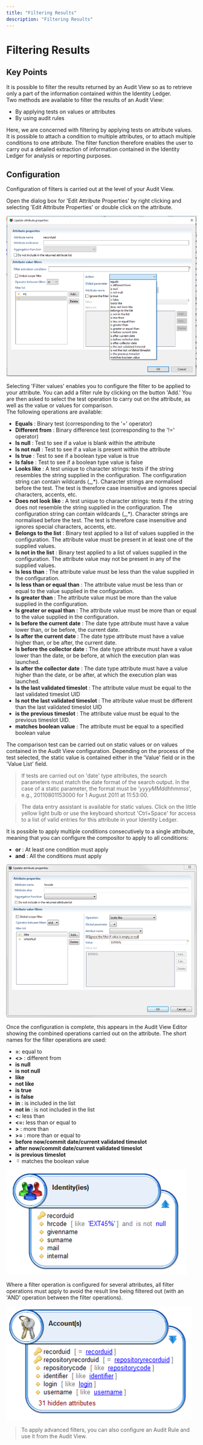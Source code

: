 ```yaml
---
title: "Filtering Results"
description: "Filtering Results"
---
```


# Filtering Results

## Key Points

It is possible to filter the results returned by an Audit View so as to retrieve only a part of the information contained within the Identity Ledger.  
Two methods are available to filter the results of an Audit View:  

- By applying tests on values or attributes
- By using audit rules

Here, we are concerned with filtering by applying tests on attribute values.  
It is possible to attach a condition to multiple attributes, or to attach multiple conditions to one attribute. The filter function therefore enables the user to carry out a detailed extraction of information contained in the Identity Ledger for analysis or reporting purposes.

## Configuration

Configuration of filters is carried out at the level of your Audit View.  

Open the dialog box for 'Edit Attribute Properties' by right clicking and selecting 'Edit Attribute Properties' or double click on the attribute.  

![Configuration](./images/viewFilterConfiguration.png "Configuration")  

Selecting 'Filter values' enables you to configure the filter to be applied to your attribute. You can add a filter rule by clicking on the button 'Add.' You are then asked to select the test operation to carry out on the attribute, as well as the value or values for comparison.  
The following operations are available:  

- **Equals** : Binary test (corresponding to the '=' operator)
- **Different from** : Binary difference test (corresponding to the '!=' operator)
- **Is null** : Test to see if a value is blank within the attribute
- **Is not null** : Test to see if a value is present within the attribute
- **Is true** : Test to see if a boolean type value is true  
- **Is false** : Test to see if a boolean type value is false
- **Looks like** : A test unique to character strings: tests if the string resembles the string supplied in the configuration. The configuration string can contain wildcards (\_,\*). Character strings are normalised before the test. The test is therefore case insensitive and ignores special characters, accents, etc.
- **Does not look like** : A test unique to character strings: tests if the string does not resemble the string supplied in the configuration. The configuration string can contain wildcards (\_,\*). Character strings are normalised before the test. The test is therefore case insensitive and ignores special characters, accents, etc.
- **Belongs to the list** : Binary test applied to a list of values supplied in the configuration. The attribute value must be present in at least one of the supplied values.
- **Is not in the list** : Binary test applied to a list of values supplied in the configuration. The attribute value may not be present in any of the supplied values.
- **Is less than** : The attribute value must be less than the value supplied in the configuration.
- **Is less than or equal than** : The attribute value must be less than or equal to the value supplied in the configuration.
- **Is greater than** : The attribute value must be more than the value supplied in the configuration.
- **Is greater or equal than** : The attribute value must be more than or equal to the value supplied in the configuration.
- **Is before the current date** : The date type attribute must have a value lower than, or be before, the current date.
- **Is after the current date** : The date type attribute must have a value higher than, or be after, the current date.
- **Is before the collector date** : The date type attribute must have a value lower than the date, or be before, at which the execution plan was launched.
- **Is after the collector date** : The date type attribute must have a value higher than the date, or be after, at which the execution plan was launched.
- **Is the last validated timeslot** : The attribute value must be equal to the last validated timeslot UID
- **Is not the last validated timeslot** : The attribute value must be different than the last validated timeslot UID
- **is the previous timeslot** : The attribute value must be equal to the previous timeslot UID.  
- **matches boolean value** : The attribute must be equal to a specified boolean value  

The comparison test can be carried out on static values or on values contained in the Audit View configuration. Depending on the process of the test selected, the static value is contained either in the 'Value' field or in the 'Value List' field.

> If tests are carried out on 'date' type attributes, the search parameters must match the date format of the search output.
> In the case of a static parameter, the format must be '_yyyyMMddhhmmss_', e.g., 20110801153000 for 1 August 2011 at 11:53:00.

> The data entry assistant is available for static values. Click on the little yellow light bulb or use the keyboard shortcut 'Ctrl+Space' for access to a list of valid entries for this attribute in your Identity Ledger.  

It is possible to apply multiple conditions consecutively to a single attribute, meaning that you can configure the compositor to apply to all conditions:  

- **or** : At least one condition must apply
- **and** : All the conditions must apply  

![Configuration](./images/view-filtering-2.png "Configuration")  

Once the configuration is complete, this appears in the Audit View Editor showing the combined operations carried out on the attribute. The short names for the filter operations are used:  

- **=**: equal to
- **\<\>** : different from
- **is null**
- **is not null**
- **like**
- **not like**
- **is true**
- **is false**
- **in** : is included in the list
- **not in** : is not included in the list
- **\<:** less than
- **\<=:** less than or equal to
- **\>** : more than
- **\>=** : more than or equal to
- **before now/commit date/current validated timeslot**
- **after now/commit date/current validated timeslot**
- **is previous timeslot**
- ![Icon](./images/equalsBoolean.png "Icon") matches the boolean value  

![Icon](./images/view-filtering-3.png "Icon")  

Where a filter operation is configured for several attributes, all filter operations must apply to avoid the result line being filtered out (with an 'AND' operation between the filter operations).  

![Icon](./images/view-filtering-4.png "Icon")  

> To apply advanced filters, you can also configure an Audit Rule and use it from the Audit View.
